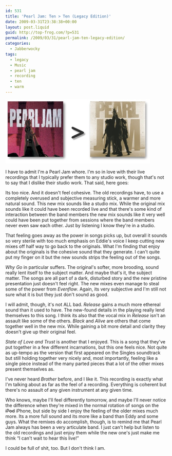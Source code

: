 ```yaml
---
id: 531
title: 'Pearl Jam: Ten > Ten (Legacy Edition)'
date: 2009-03-31T23:38:38+00:00
layout: post.liquid
guid: http://top-frog.com/?p=531
permalink: /2009/03/31/pearl-jam-ten-legacy-edition/
categories:
  - Jabberwocky
tags:
  - legacy
  - Music
  - pearl jam
  - recording
  - ten
  - warm
---
```

<img src="/assets/articles/pj-comparison.jpg" alt="Pearl Jam: Ten" />

I have to admit I'm a Pearl Jam whore. I'm so in love with their live recordings that I typically prefer them to any studio work, though that's not to say that I dislike their studio work. That said, here goes:



Its too nice. And it doesn't feel cohesive. The old recordings have, to use a completely overused and subjective measuring stick, a warmer and more natural sound. This new mix sounds like a studio mix. While the original mix sounds like it could have been recorded live and that there's some kind of interaction between the band members the new mix sounds like it very well could have been put together from sessions where the band members never even saw each other. Just by listening I know they're in a studio. 

That feeling goes away as the power in songs picks up, but overall it sounds so very sterile with too much emphasis on Eddie's voice I keep cutting new mixes off half way to go back to the originals. What I'm finding that enjoy about the originals is the cohesive sound that they generate. I can't quite put my finger on it but the new sounds strips the feeling out of the songs. 

_Why Go_ in particular suffers. The original's softer, more brooding, sound really lent itself to the subject matter. And maybe that's it, the subject matter. The songs are all part of a dark, disturbed story and the new pristine presentation just doesn't feel right. The new mixes even manage to steal some of the power from _Evenflow_. Again, its very subjective and I'm still not sure what it is but they just don't sound as good.

I will admit, though, it's not ALL bad. _Release_ gains a much more ethereal sound than it used to have. The new-found details in the playing really lend themselves to this song. I think its also that the vocal mix in _Release_ isn't an assault like some of the others. _Black_ and _Alive_ are others that come together well in the new mix. While gaining a bit more detail and clarity they doesn't give up their original feel. 

_State of Love and Trust_ is another that I enjoyed. This is a song that they've put together in a few different incarnations, but this one feels nice. Not quite as up-tempo as the version that first appeared on the Singles soundtrack but still holding together very nicely and, most importantly, feeling like a single piece instead of the many parted pieces that a lot of the other mixes present themselves as.

I've never heard _Brother_ before, and I like it. This recording is exactly what I'm talking about as far as the feel of a recording. Everything is coherent but there's no assault of any given instrument at any given time.

Who knows, maybe I'll feel differently tomorrow, and maybe I'll never notice the difference when they're mixed in the normal rotation of songs on the ~~iPod~~ iPhone, but side by side I enjoy the feeling of the older mixes much more. Its a more full sound and its more like a band than Eddy and some guys. What the remixes do accomplish, though, is to remind me that Pearl Jam always has been a very articulate band. I just can't help but listen to the old recordings and just enjoy them while the new one's just make me think &#8220;I can't wait to hear this live!&#8221;

I could be full of shit, too. But I don't think I am.
